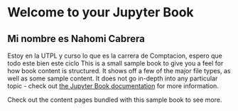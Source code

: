 # Welcome to your Jupyter Book
## Mi nombre es Nahomi Cabrera
Estoy en la UTPL y curso lo que es la carrera de Comptacion, espero que todo este bien este ciclo
This is a small sample book to give you a feel for how book content is
structured.
It shows off a few of the major file types, as well as some sample content.
It does not go in-depth into any particular topic - check out [the Jupyter Book documentation](https://jupyterbook.org) for more information.

Check out the content pages bundled with this sample book to see more.

```{tableofcontents}
```

